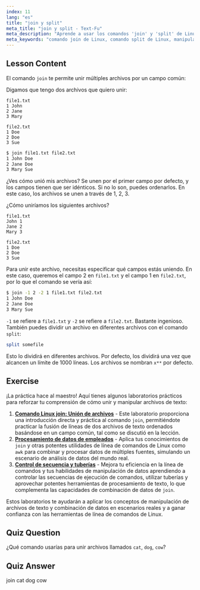 ```yaml
---
index: 11
lang: "es"
title: "join y split"
meta_title: "join y split - Text-Fu"
meta_description: "Aprende a usar los comandos 'join' y 'split' de Linux para la manipulación de archivos. Comprende cómo combinar archivos por campos comunes y dividir archivos grandes de manera eficiente. Obtén ejemplos prácticos y consejos."
meta_keywords: "comando join de Linux, comando split de Linux, manipulación de archivos, tutorial de Linux, línea de comandos, Linux para principiantes, guía de Linux"
---
```


## Lesson Content

El comando `join` te permite unir múltiples archivos por un campo común:

Digamos que tengo dos archivos que quiero unir:

```plaintext
file1.txt
1 John
2 Jane
3 Mary

file2.txt
1 Doe
2 Doe
3 Sue
```

```bash
$ join file1.txt file2.txt
1 John Doe
2 Jane Doe
3 Mary Sue
```

¿Ves cómo unió mis archivos? Se unen por el primer campo por defecto, y los campos tienen que ser idénticos. Si no lo son, puedes ordenarlos. En este caso, los archivos se unen a través de 1, 2, 3.

¿Cómo uniríamos los siguientes archivos?

```plaintext
file1.txt
John 1
Jane 2
Mary 3

file2.txt
1 Doe
2 Doe
3 Sue
```

Para unir este archivo, necesitas especificar qué campos estás uniendo. En este caso, queremos el campo 2 en `file1.txt` y el campo 1 en `file2.txt`, por lo que el comando se vería así:

```bash
$ join -1 2 -2 1 file1.txt file2.txt
1 John Doe
2 Jane Doe
3 Mary Sue
```

`-1` se refiere a `file1.txt` y `-2` se refiere a `file2.txt`. Bastante ingenioso. También puedes dividir un archivo en diferentes archivos con el comando `split`:

```bash
split somefile
```

Esto lo dividirá en diferentes archivos. Por defecto, los dividirá una vez que alcancen un límite de 1000 líneas. Los archivos se nombran `x**` por defecto.

## Exercise

¡La práctica hace al maestro! Aquí tienes algunos laboratorios prácticos para reforzar tu comprensión de cómo unir y manipular archivos de texto:

1. **[Comando Linux join: Unión de archivos](https://labex.io/es/labs/linux-linux-join-command-file-joining-219193)** - Este laboratorio proporciona una introducción directa y práctica al comando `join`, permitiéndote practicar la fusión de líneas de dos archivos de texto ordenados basándose en un campo común, tal como se discutió en la lección.
2. **[Procesamiento de datos de empleados](https://labex.io/es/labs/linux-processing-employees-data-388132)** - Aplica tus conocimientos de `join` y otras potentes utilidades de línea de comandos de Linux como `awk` para combinar y procesar datos de múltiples fuentes, simulando un escenario de análisis de datos del mundo real.
3. **[Control de secuencia y tuberías](https://labex.io/es/labs/linux-sequence-control-and-pipeline-17994)** - Mejora tu eficiencia en la línea de comandos y tus habilidades de manipulación de datos aprendiendo a controlar las secuencias de ejecución de comandos, utilizar tuberías y aprovechar potentes herramientas de procesamiento de texto, lo que complementa las capacidades de combinación de datos de `join`.

Estos laboratorios te ayudarán a aplicar los conceptos de manipulación de archivos de texto y combinación de datos en escenarios reales y a ganar confianza con las herramientas de línea de comandos de Linux.

## Quiz Question

¿Qué comando usarías para unir archivos llamados `cat`, `dog`, `cow`?

## Quiz Answer

join cat dog cow
